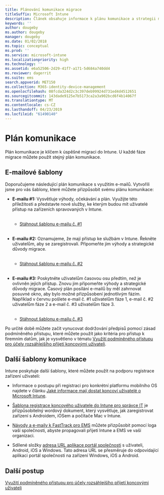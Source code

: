 ```yaml
---
title: Plánování komunikace migrace
titleSuffix: Microsoft Intune
description: Článek obsahuje informace k plánu komunikace a strategii migrace do Microsoft Intune.
keywords: ''
author: dougeby
ms.author: dougeby
manager: dougeby
ms.date: 01/02/2018
ms.topic: conceptual
ms.prod: ''
ms.service: microsoft-intune
ms.localizationpriority: high
ms.technology: ''
ms.assetid: e6a52506-2d29-41f7-a171-5d684a740dd4
ms.reviewer: dagerrit
ms.suite: ems
search.appverid: MET150
ms.collection: M365-identity-device-management
ms.openlocfilehash: 08fcda324d2c3c397deb99924d731ed4d4512651
ms.sourcegitcommit: 143dade9125e7b5173ca2a3a902bcd6f4b14067f
ms.translationtype: MT
ms.contentlocale: cs-CZ
ms.lasthandoff: 04/23/2019
ms.locfileid: "61490140"
---
```

# <a name="plan-communications"></a>Plán komunikace

Plán komunikace je klíčem k úspěšné migraci do Intune. U každé fáze migrace můžete použít stejný plán komunikace.

## <a name="email-templates"></a>E-mailové šablony

Doporučujeme následující plán komunikace s využitím e-mailů. Vytvořili jsme pro vás šablony, které můžete přizpůsobit svému plánu komunikace:

-   **E-mailu \#1:** Vysvětluje výhody, očekávání a plán. Využijte této příležitosti a představte nové služby, ke kterým budou mít uživatelé přístup na zařízeních spravovaných v Intune.<br/><br/>


    -   [Stáhnout šablonu e-mailu č. \#1](https://gallery.technet.microsoft.com/Intune-migration-guide-end-e3209b35)
<br></br>

-   **E-mailu \#2:** Oznamujeme, že mají přístup ke službám v Intune. Řekněte uživatelům, aby se zaregistrovali. Připomeňte jim výhody a strategické důvody migrace.<br/><br/>


    -   [Stáhnout šablonu e-mailu č. \#2](https://gallery.technet.microsoft.com/Intune-migration-guide-end-a9d25eb5)
<br></br>

-   **E-mailu \#3:** Poskytněte uživatelům časovou osu předtím, než je ovlivněn jejich přístup. Znovu jim připomeňte výhody a strategické důvody migrace. Časový plán posílání e-mailů by měl zahrnovat posuvné okno, aby bylo možné přizpůsobení jednotlivým fázím. Například v červnu pošlete e-mail č. \#1 uživatelům fáze 1, e-mail č. \#2 uživatelům fáze 2 a e-mail č. \#3 uživatelům fáze 3.<br/><br/>

    -   [Stáhnout šablonu e-mailu č. \#3](https://gallery.technet.microsoft.com/Intune-migration-guide-end-831521b5)

Po určité době můžete začít vynucovat dodržování předpisů pomocí zásad podmíněného přístupu, které můžete použít jako kritéria pro přístup k firemním datům, jak je vysvětleno v tématu [Využití podmíněného přístupu pro účely rozsáhlejšího přijetí koncovými uživateli](migration-guide-drive-adoption.md).

## <a name="additional-communication-templates"></a>Další šablony komunikace

Intune poskytuje další šablony, které můžete použít na podporu registrace zařízení uživateli:

-   Informace o postupu při registraci pro konkrétní platformu mobilního OS najdete v článku [Jaké informace mají dostat koncoví uživatelé o Microsoft Intune](end-user-educate.md).

-   [Šablona registrace koncového uživatele do Intune pro správce IT](https://gallery.technet.microsoft.com/End-user-Intune-enrollment-55dfd64a) je přizpůsobitelný wordový dokument, který vysvětluje, jak zaregistrovat zařízení s Androidem, iOSem a počítače Mac v Intune.

-   [Návody a e-maily k FastTrack pro EMS](https://gallery.technet.microsoft.com/FastTrack-for-EMS-How-To-f170da4c) můžete přizpůsobit pomocí loga vaší společnosti, abyste propagovali přijetí Intune a EMS ve vaší organizaci.

-   Sdílené složky [adresa URL aplikace portál společnosti](http://go.microsoft.com/fwlink/?LinkID=396941) s uživateli, Android, iOS a Windows. Tato adresa URL se přesměruje do odpovídající aplikaci portál společnosti na zařízení Windows, iOS a Android.

## <a name="next-steps"></a>Další postup

[Využití podmíněného přístupu pro účely rozsáhlejšího přijetí koncovými uživateli](migration-guide-drive-adoption.md)

